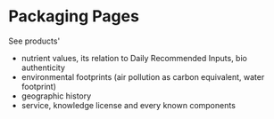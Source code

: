 # Packaging Pages

See products'

* nutrient values, its relation to Daily Recommended Inputs, bio authenticity
* environmental footprints (air pollution as carbon equivalent, water footprint)
* geographic history
* service, knowledge license and every known components



